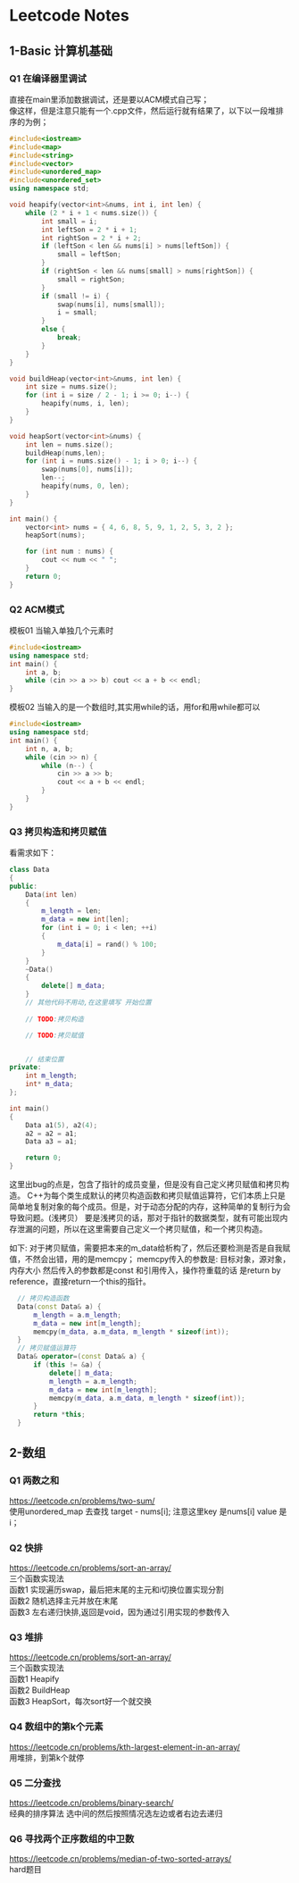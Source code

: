# Leetcode Notes

## 1-Basic 计算机基础

### Q1 在编译器里调试
直接在main里添加数据调试，还是要以ACM模式自己写；</br>
像这样，但是注意只能有一个.cpp文件，然后运行就有结果了，以下以一段堆排序的为例；
```cpp
#include<iostream>
#include<map>
#include<string>
#include<vector>
#include<unordered_map>
#include<unordered_set>
using namespace std;

void heapify(vector<int>&nums, int i, int len) {
    while (2 * i + 1 < nums.size()) {
        int small = i;
        int leftSon = 2 * i + 1;
        int rightSon = 2 * i + 2;
        if (leftSon < len && nums[i] > nums[leftSon]) {
            small = leftSon;
        }
        if (rightSon < len && nums[small] > nums[rightSon]) {
            small = rightSon;
        }
        if (small != i) {
            swap(nums[i], nums[small]);
            i = small;
        }
        else {
            break;
        }
    }
}

void buildHeap(vector<int>&nums, int len) {
    int size = nums.size();
    for (int i = size / 2 - 1; i >= 0; i--) {
        heapify(nums, i, len);
    }
}

void heapSort(vector<int>&nums) {
    int len = nums.size();
    buildHeap(nums,len);
    for (int i = nums.size() - 1; i > 0; i--) {
        swap(nums[0], nums[i]);
        len--;
        heapify(nums, 0, len);
    }
}

int main() {
    vector<int> nums = { 4, 6, 8, 5, 9, 1, 2, 5, 3, 2 };
    heapSort(nums);

    for (int num : nums) {
        cout << num << " ";
    }
    return 0;
}
```

### Q2 ACM模式
模板01 当输入单独几个元素时
``` cpp
#include<iostream>
using namespace std;
int main() {
    int a, b;
    while (cin >> a >> b) cout << a + b << endl;
}
```
模板02 当输入的是一个数组时,其实用while的话，用for和用while都可以
```cpp
#include<iostream>
using namespace std;
int main() {
    int n, a, b;
    while (cin >> n) {
        while (n--) {
            cin >> a >> b;
            cout << a + b << endl;
        }
    }
}
```
### Q3 拷贝构造和拷贝赋值
看需求如下：
```cpp
class Data
{
public:
    Data(int len)
    {
        m_length = len;
        m_data = new int[len];
        for (int i = 0; i < len; ++i)
        {
            m_data[i] = rand() % 100;
        }
    }
    ~Data()
    {
        delete[] m_data;
    }
    // 其他代码不用动,在这里填写 开始位置
    
    // TODO:拷贝构造

    // TODO:拷贝赋值


    // 结束位置
private:
    int m_length;
    int* m_data;
};

int main()
{
    Data a1(5), a2(4);
    a2 = a2 = a1;
    Data a3 = a1;

    return 0;
}
```
这里出bug的点是，包含了指针的成员变量，但是没有自己定义拷贝赋值和拷贝构造。
C++为每个类生成默认的拷贝构造函数和拷贝赋值运算符，它们本质上只是简单地复制对象的每个成员。但是，对于动态分配的内存，这种简单的复制行为会导致问题。(浅拷贝）
要是浅拷贝的话，那对于指针的数据类型，就有可能出现内存泄漏的问题，所以在这里需要自己定义一个拷贝赋值，和一个拷贝构造。

如下: 对于拷贝赋值，需要把本来的m_data给析构了，然后还要检测是否是自我赋值，不然会出错，用的是memcpy；
memcpy传入的参数是: 目标对象，源对象，内存大小
然后传入的参数都是const 和引用传入，操作符重载的话 是return by reference，直接return一个this的指针。
```cpp
  // 拷贝构造函数
  Data(const Data& a) {
      m_length = a.m_length;
      m_data = new int[m_length];
      memcpy(m_data, a.m_data, m_length * sizeof(int));
  }
  // 拷贝赋值运算符
  Data& operator=(const Data& a) {
      if (this != &a) {
          delete[] m_data;
          m_length = a.m_length;
          m_data = new int[m_length];
          memcpy(m_data, a.m_data, m_length * sizeof(int));
      }
      return *this;
  }
  ```

## 2-数组
### Q1 两数之和
https://leetcode.cn/problems/two-sum/</br>
使用unordered_map 去查找 target - nums[i];
注意这里key 是nums[i] value 是i；

### Q2 快排
https://leetcode.cn/problems/sort-an-array/</br>
三个函数实现法</br>
函数1 实现遍历swap，最后把末尾的主元和i切换位置实现分割</br>
函数2 随机选择主元并放在末尾</br>
函数3 左右递归快排,返回是void，因为通过引用实现的参数传入</br>

### Q3 堆排
https://leetcode.cn/problems/sort-an-array/</br>
三个函数实现法</br>
函数1 Heapify</br>
函数2 BuildHeap</br>
函数3 HeapSort，每次sort好一个就交换</br>

### Q4 数组中的第k个元素
https://leetcode.cn/problems/kth-largest-element-in-an-array/</br>
用堆排，到第k个就停</br>

### Q5 二分查找
https://leetcode.cn/problems/binary-search/</br>
经典的排序算法 选中间的然后按照情况选左边或者右边去递归</br>

### Q6 寻找两个正序数组的中卫数
https://leetcode.cn/problems/median-of-two-sorted-arrays/</br>
hard题目